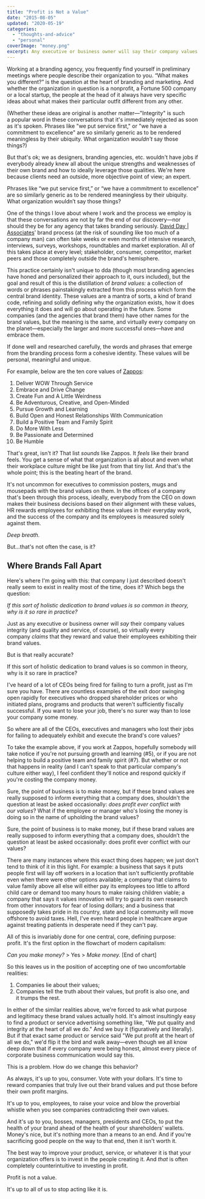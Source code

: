 ```yaml
---
title: "Profit is Not a Value"
date: "2015-08-05"
updated: "2020-05-19"
categories:
  - "thoughts-and-advice"
  - "personal"
coverImage: "money.png"
excerpt: Any executive or business owner will say their company values integrity, and virtually every company claims that they reward and value their employees exhibiting their brand values. But is that really accurate?
---
```

<script>
  import Callout from '$lib/components/Callout.svelte'
  import SideNote from '$lib/components/SideNote.svelte'
</script>

Working at a branding agency, you frequently find yourself in preliminary meetings where people describe their organization to you. “What makes you different?” is the question at the heart of branding and marketing. And whether the organization in question is a nonprofit, a Fortune 500 company or a local startup, the people at the head of it always have very specific ideas about what makes their particular outfit different from any other.

(Whether these ideas are original is another matter—"Integrity" is such a popular word in these conversations that it's immediately rejected as soon as it's spoken. Phrases like "we put service first," or "we have a commitment to excellence" are so similarly generic as to be rendered meaningless by their ubiquity. What organization _wouldn't_ say those things?)

But that's ok; we as designers, branding agencies, etc. wouldn't have jobs if everybody already knew all about the unique strengths and weaknesses of their own brand and how to ideally leverage those qualities. We're here because clients need an outside, more objective point of view; an expert.

<Callout>Phrases like “we put service first,” or “we have a commitment to excellence” are so similarly generic as to be rendered meaningless by their ubiquity. What organization wouldn’t say those things?</Callout>

One of the things I love about where I work and the process we employ is that these conversations are not by far the end of our discovery—nor should they be for any agency that takes branding seriously. [David Day | Associates](http://dday.com)’ brand process (at the risk of sounding like too much of a company man) can often take weeks or even months of intensive research, interviews, surveys, workshops, roundtables and market exploration. All of this takes place at every level; stakeholder, consumer, competitor, market peers and those completely outside the brand's hemisphere.

This practice certainly isn't unique to dda (though most branding agencies have honed and personalized their approach to it, ours included), but the goal and result of this is the distillation of _brand values:_ a collection of words or phrases painstakingly extracted from this process which form the central brand identity. These values are a mantra of sorts, a kind of brand code, refining and solidly defining why the organization exists, how it does everything it does and will go about operating in the future. Some companies (and the agencies that brand them) have other names for the brand values, but the meaning is the same, and virtually every company on the planet—especially the larger and more successful ones—have and embrace them.

If done well and researched carefully, the words and phrases that emerge from the branding process form a cohesive identity. These values will be personal, meaningful and unique.

For example, below are the ten core values of [Zappos](http://www.zappos.com/):

1. Deliver WOW Through Service
2. Embrace and Drive Change
3. Create Fun and A Little Weirdness
4. Be Adventurous, Creative, and Open-Minded
5. Pursue Growth and Learning
6. Build Open and Honest Relationships With Communication
7. Build a Positive Team and Family Spirit
8. Do More With Less
9. Be Passionate and Determined
10. Be Humble

That's great, isn't it? That list _sounds_ like Zappos. It _feels_ like their brand feels. You get a sense of what that organization is all about and even what their workplace culture might be like just from that tiny list. And that's the whole point; this is the beating heart of the brand.

It's not uncommon for executives to commission posters, mugs and mousepads with the brand values on them. In the offices of a company that's been through this process, ideally, everybody from the CEO on down makes their business decisions based on their alignment with these values, HR rewards employees for exhibiting these values in their everyday work, and the success of the company and its employees is measured solely against them.

_Deep breath._

But…that's not often the case, is it?


## Where Brands Fall Apart

Here's where I'm going with this: that company I just described doesn't really seem to exist in reality most of the time, does it? Which begs the question:

_If this sort of holistic dedication to brand values is so common in theory, why is it so rare in practice?_

Just as any executive or business owner will _say_ their company values integrity (and quality and service, of course), so virtually every company _claims_ that they reward and value their employees exhibiting their brand values.

But is that really accurate?

<Callout>If this sort of holistic dedication to brand values is so common in theory, why is it so rare in practice?</Callout>

I've heard of a lot of CEOs being fired for failing to turn a profit, just as I'm sure you have. There are countless examples of the exit door swinging open rapidly for executives who dropped shareholder prices or who initiated plans, programs and products that weren't sufficiently fiscally successful. If you want to lose your job, there's no surer way than to lose your company some money.

So where are all of the CEOs, executives and managers who lost their jobs for failing to adequately exhibit and execute the brand's core values?

To take the example above, if you work at Zappos, hopefully somebody will take notice if you're not pursuing growth and learning (#5), or if you are not helping to build a positive team and family spirit (#7). But whether or not that happens in reality (and I can't speak to that particular company's culture either way), I feel confident they'll notice and respond quickly if you're costing the company money.

Sure, the point of business is to make money, but if these brand values are really supposed to inform everything that a company does, shouldn't the question at least be asked occasionally: _does profit ever conflict with our values_? What if the employee or manager who's losing the money is doing so in the name of upholding the brand values?

<Callout>Sure, the point of business is to make money, but if these brand values are really supposed to inform everything that a company does, shouldn’t the question at least be asked occasionally: does profit ever conflict with our values?</Callout>

There are many instances where this exact thing does happen; we just don't tend to think of it in this light. For example: a business that says it puts people first will lay off workers in a location that isn't sufficiently profitable even when there were other options available; a company that claims to value family above all else will either pay its employees too little to afford child care or demand too many hours to make raising children viable; a company that says it values innovation will try to guard its own research from other innovators for fear of losing dollars; and a business that supposedly takes pride in its country, state and local community will move offshore to avoid taxes. Hell, I've even heard people in healthcare argue against treating patients in desperate need if they can't pay.

All of this is invariably done for one central, core, defining purpose: profit. It's the first option in the flowchart of modern capitalism: 

_Can you make money?_ > Yes > _Make money._ [End of chart]

So this leaves us in the position of accepting one of two uncomfortable realities:

1. Companies lie about their values;
2. Companies tell the truth about their values, but profit is also one, and it trumps the rest.

In either of the similar realities above, we're forced to ask what purpose and legitimacy these brand values actually hold. It's almost insultingly easy to find a product or service advertising something like, "We put quality and integrity at the heart of all we do." And we buy it (figuratively and literally). But if that exact same product or service said "We put profit at the heart of all we do," we'd flip it the bird and walk away—even though we all know deep down that if every company were being honest, almost every piece of corporate business communication would say this.

This is a problem. How do we change this behavior?

As always, it's up to you, consumer. Vote with your dollars. It's time to reward companies that truly live out their brand values and put those before their own profit margins.

It's up to you, employees, to raise your voice and blow the proverbial whistle when you see companies contradicting their own values.

And it's up to you, bosses, managers, presidents and CEOs, to put the health of your brand ahead of the health of your shareholders’ wallets. Money's nice, but it's nothing more than a means to an end. And if you're sacrificing good people on the way to that end, then it isn't worth it.

The best way to improve your product, service, or whatever it is that your organization offers is to invest in the people creating it. And _that_ is often completely counterintuitive to investing in profit.

Profit is not a value.

It's up to all of us to stop acting like it is.
